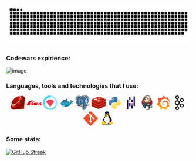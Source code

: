 ![Snake animation](https://github.com/squaretus/squaretus/blob/output/github-contribution-grid-snake-dark.svg)

<h3 align="left">Codewars expirience:</h3>

![image](https://www.codewars.com/users/squaretus/badges/large)

<h3 align="left">Languages, tools and technologies that I use:</h3>

<p align="center">
  </a> <img src="https://github.com/devicons/devicon/blob/55609aa5bd817ff167afce0d965585c92040787a/icons/ruby/ruby-original.svg" alt="ruby" width="40" height="40"/> 
  </a> <img src="https://github.com/devicons/devicon/blob/55609aa5bd817ff167afce0d965585c92040787a/icons/rails/rails-plain-wordmark.svg" alt="rails" width="40" height="40"/> 
  </a> <img src="https://github.com/devicons/devicon/blob/55609aa5bd817ff167afce0d965585c92040787a/icons/rspec/rspec-original.svg" alt="rspec" width="40" height="40"/>
  </a> <img src="https://github.com/devicons/devicon/blob/55609aa5bd817ff167afce0d965585c92040787a/icons/docker/docker-original.svg" alt="docker" width="40" height="40"/>
  </a> <img src="https://github.com/devicons/devicon/blob/55609aa5bd817ff167afce0d965585c92040787a/icons/postgresql/postgresql-original.svg" alt="postgresql" width="40" height="40"/> 
  </a> <img src="https://github.com/devicons/devicon/blob/55609aa5bd817ff167afce0d965585c92040787a/icons/redis/redis-original.svg" alt="redis" width="40" height="40"/> 
  </a> <img src="https://github.com/devicons/devicon/blob/55609aa5bd817ff167afce0d965585c92040787a/icons/python/python-original.svg" alt="python" width="40" height="40"/> 
  </a> <img src="https://github.com/devicons/devicon/blob/55609aa5bd817ff167afce0d965585c92040787a/icons/pandas/pandas-original.svg" alt="pandas" width="40" height="40"/>
  </a> <img src="https://github.com/devicons/devicon/blob/55609aa5bd817ff167afce0d965585c92040787a/icons/jenkins/jenkins-original.svg" alt="jenkins" width="40" height="40"/> 
  </a> <img src="https://github.com/devicons/devicon/blob/55609aa5bd817ff167afce0d965585c92040787a/icons/grafana/grafana-original.svg" alt="grafana" width="40" height="40"/> 
  </a> <img src="https://github.com/devicons/devicon/blob/55609aa5bd817ff167afce0d965585c92040787a/icons/apachekafka/apachekafka-original.svg" alt="kafka" width="40" height="40"/> 
  </a> <img src="https://github.com/devicons/devicon/blob/55609aa5bd817ff167afce0d965585c92040787a/icons/git/git-original.svg" alt="git" width="40" height="40"/> 
  </a> <img src="https://github.com/devicons/devicon/blob/55609aa5bd817ff167afce0d965585c92040787a/icons/linux/linux-original.svg" alt="linux" width="40" height="40"/>
</p>

<h3 align="left">Some stats:</h3>

[![GitHub Streak](https://streak-stats.demolab.com/?user=squaretus&theme=dark)](https://git.io/streak-stats)
